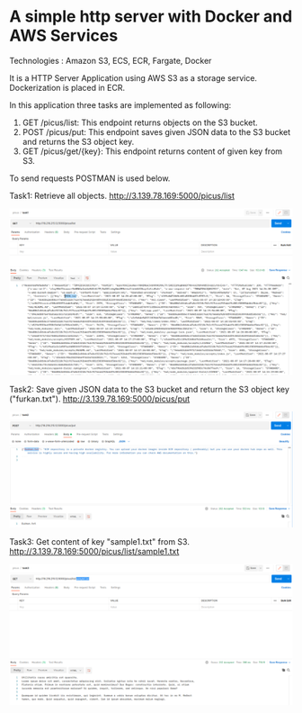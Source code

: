 # A simple http server with Docker and AWS Services

Technologies : Amazon S3, ECS, ECR, Fargate, Docker

It is a HTTP Server Application using AWS S3 as a storage service. Dockerization is placed in ECR.

In this application three tasks are implemented as following:

1) GET /picus/list: This endpoint returns objects on the S3 bucket.
2) POST /picus/put: This endpoint saves given JSON data to the S3 bucket and returns the S3 object key.
3) GET /picus/get/{key}: This endpoint returns content of given key from S3.

To send requests POSTMAN is used below.

Task1: Retrieve all objects.
http://3.139.78.169:5000/picus/list

![alt text](https://github.com/ftasbasi/Simple-HTTP-Server-with-AWS-S3/blob/main/img/task1.png?raw=true)


Task2: Save given JSON data to the S3 bucket and return the S3 object key ("furkan.txt").
http://3.139.78.169:5000/picus/put

![alt text](https://github.com/ftasbasi/Simple-HTTP-Server-with-AWS-S3/blob/main/img/task2.png?raw=true)


Task3: Get content of key "sample1.txt" from S3.
http://3.139.78.169:5000/picus/list/sample1.txt

![alt text](https://github.com/ftasbasi/Simple-HTTP-Server-with-AWS-S3/blob/main/img/task3.png?raw=true)

